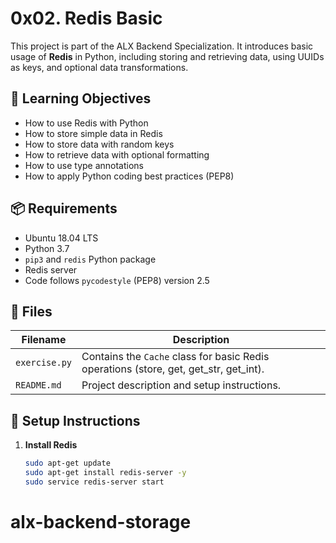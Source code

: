 # 0x02. Redis Basic

This project is part of the ALX Backend Specialization. It introduces basic usage of **Redis** in Python, including storing and retrieving data, using UUIDs as keys, and optional data transformations.

## 🧠 Learning Objectives

- How to use Redis with Python
- How to store simple data in Redis
- How to store data with random keys
- How to retrieve data with optional formatting
- How to use type annotations
- How to apply Python coding best practices (PEP8)

## 📦 Requirements

- Ubuntu 18.04 LTS
- Python 3.7
- `pip3` and `redis` Python package
- Redis server
- Code follows `pycodestyle` (PEP8) version 2.5

## 📁 Files

| Filename      | Description |
|---------------|-------------|
| `exercise.py` | Contains the `Cache` class for basic Redis operations (store, get, get_str, get_int). |
| `README.md`   | Project description and setup instructions. |

## 🔧 Setup Instructions

1. **Install Redis**
   ```bash
   sudo apt-get update
   sudo apt-get install redis-server -y
   sudo service redis-server start
# alx-backend-storage
